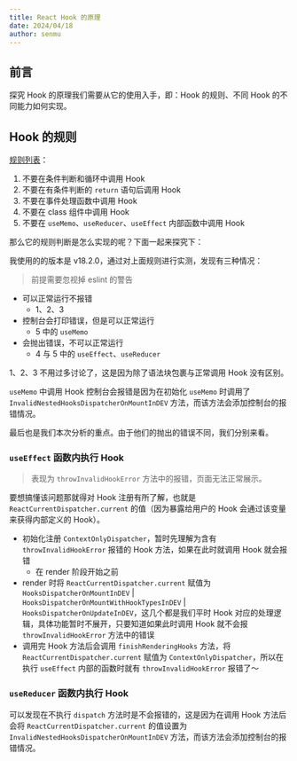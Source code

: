 ```yaml
---
title: React Hook 的原理
date: 2024/04/18
author: senmu
---
```


## 前言

探究 Hook 的原理我们需要从它的使用入手，即：Hook 的规则、不同 Hook 的不同能力如何实现。

## Hook 的规则

[规则列表](https://react.dev/warnings/invalid-hook-call-warning)：

1. 不要在条件判断和循环中调用 Hook
2. 不要在有条件判断的 `return` 语句后调用 Hook
3. 不要在事件处理函数中调用 Hook
4. 不要在 class 组件中调用 Hook
5. 不要在 `useMemo`、`useReducer`、`useEffect` 内部函数中调用 Hook

那么它的规则判断是怎么实现的呢？下面一起来探究下：

我使用的的版本是 v18.2.0，通过对上面规则进行实测，发现有三种情况：
> 前提需要忽视掉 eslint 的警告

* 可以正常运行不报错
  - 1、2、3
* 控制台会打印错误，但是可以正常运行
  - 5 中的 `useMemo`
* 会抛出错误，不可以正常运行
  - 4 与 5 中的 `useEffect`、`useReducer`

1、2、3 不用过多讨论了，这是因为除了语法块包裹与正常调用 Hook 没有区别。

`useMemo` 中调用 Hook 控制台会报错是因为在初始化 `useMemo` 时调用了 `InvalidNestedHooksDispatcherOnMountInDEV` 方法，而该方法会添加控制台的报错情况。

最后也是我们本次分析的重点。由于他们的抛出的错误不同，我们分别来看。

### `useEffect` 函数内执行 Hook

> 表现为 `throwInvalidHookError` 方法中的报错，页面无法正常展示。

要想搞懂该问题那就得对 Hook 注册有所了解，也就是 `ReactCurrentDispatcher.current` 的值（因为暴露给用户的 Hook 会通过该变量来获得内部定义的 Hook）。

* 初始化注册 `ContextOnlyDispatcher`，暂时先理解为含有 `throwInvalidHookError` 报错的 Hook 方法，如果在此时就调用 Hook 就会报错
  - 在 render 阶段开始之前
* render 时将 `ReactCurrentDispatcher.current` 赋值为 `HooksDispatcherOnMountInDEV` | `HooksDispatcherOnMountWithHookTypesInDEV` | `HooksDispatcherOnUpdateInDEV`，这几个都是我们平时 Hook 对应的处理逻辑，具体功能暂时不展开，只要知道如果此时调用 Hook 就不会报 `throwInvalidHookError` 方法中的错误
* 调用完 Hook 方法后会调用 `finishRenderingHooks` 方法，将 `ReactCurrentDispatcher.current` 赋值为 `ContextOnlyDispatcher`，所以在执行 `useEffect` 内部的函数时就有 `throwInvalidHookError` 报错了～

### `useReducer` 函数内执行 Hook

可以发现在不执行 `dispatch` 方法时是不会报错的，这是因为在调用 Hook 方法后会将 `ReactCurrentDispatcher.current` 的值设置为 `InvalidNestedHooksDispatcherOnMountInDEV` 方法，而该方法会添加控制台的报错情况。
